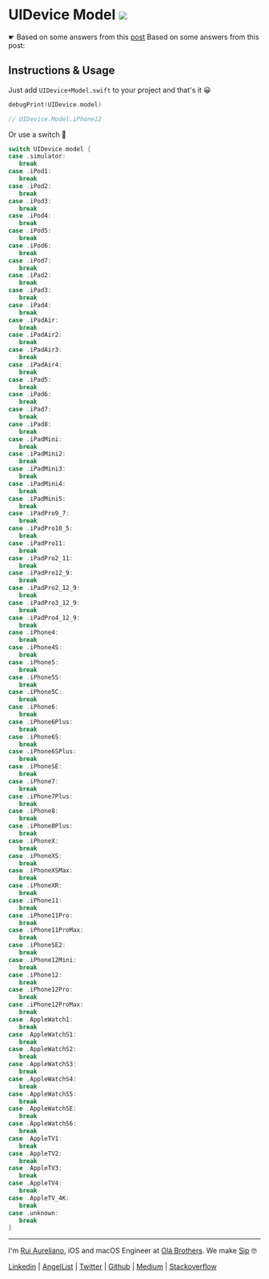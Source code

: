 # UIDevice Model [![](https://img.shields.io/badge/license-MIT-eb3d33.svg)](./LICENSE.md) 

☛ Based on some answers from this [post](https://stackoverflow.com/questions/26028918/how-to-determine-the-current-iphone-device-model)
Based on some answers from this post: 

## Instructions & Usage

Just add `UIDevice+Model.swift` to your project and that's it 😀 

```swift
debugPrint(UIDevice.model)

// UIDevice.Model.iPhone12
```

Or use a switch 🤯


```swift
switch UIDevice.model {
case .simulator:
   break
case .iPod1:
   break
case .iPod2:
   break
case .iPod3:
   break
case .iPod4:
   break
case .iPod5:
   break
case .iPod6:
   break
case .iPod7:
   break
case .iPad2:
   break
case .iPad3:
   break
case .iPad4:
   break
case .iPadAir:
   break
case .iPadAir2:
   break
case .iPadAir3:
   break
case .iPadAir4:
   break
case .iPad5:
   break
case .iPad6:
   break
case .iPad7:
   break
case .iPad8:
   break
case .iPadMini:
   break
case .iPadMini2:
   break
case .iPadMini3:
   break
case .iPadMini4:
   break
case .iPadMini5:
   break
case .iPadPro9_7:
   break
case .iPadPro10_5:
   break
case .iPadPro11:
   break
case .iPadPro2_11:
   break
case .iPadPro12_9:
   break
case .iPadPro2_12_9:
   break
case .iPadPro3_12_9:
   break
case .iPadPro4_12_9:
   break
case .iPhone4:
   break
case .iPhone4S:
   break
case .iPhone5:
   break
case .iPhone5S:
   break
case .iPhone5C:
   break
case .iPhone6:
   break
case .iPhone6Plus:
   break
case .iPhone6S:
   break
case .iPhone6SPlus:
   break
case .iPhoneSE:
   break
case .iPhone7:
   break
case .iPhone7Plus:
   break
case .iPhone8:
   break
case .iPhone8Plus:
   break
case .iPhoneX:
   break
case .iPhoneXS:
   break
case .iPhoneXSMax:
   break
case .iPhoneXR:
   break
case .iPhone11:
   break
case .iPhone11Pro:
   break
case .iPhone11ProMax:
   break
case .iPhoneSE2:
   break
case .iPhone12Mini:
   break
case .iPhone12:
   break
case .iPhone12Pro:
   break
case .iPhone12ProMax:
   break
case .AppleWatch1:
   break
case .AppleWatchS1:
   break
case .AppleWatchS2:
   break
case .AppleWatchS3:
   break
case .AppleWatchS4:
   break
case .AppleWatchS5:
   break
case .AppleWatchSE:
   break
case .AppleWatchS6:
   break
case .AppleTV1:
   break
case .AppleTV2:
   break
case .AppleTV3:
   break
case .AppleTV4:
   break
case .AppleTV_4K:
   break
case .unknown:
   break
}
```

---

I'm [Rui Aureliano](http://ruiaureliano.com), iOS and macOS Engineer at [Olá Brothers](https://theolabrothers.com). We make [Sip](https://sipapp.io) 🤓

[Linkedin](https://www.linkedin.com/in/ruiaureliano) | [AngelList](https://angel.co/ruiaureliano) | [Twitter](https://twitter.com/ruiaureliano) | [Github](https://github.com/ruiaureliano) | [Medium](https://medium.com/@ruiaureliano) | [Stackoverflow](https://stackoverflow.com/users/881095/ruiaureliano)

